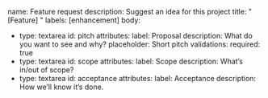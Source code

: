 name: Feature request
description: Suggest an idea for this project
title: "[Feature] "
labels: [enhancement]
body:
  - type: textarea
    id: pitch
    attributes:
      label: Proposal
      description: What do you want to see and why?
      placeholder: Short pitch
    validations:
      required: true
  - type: textarea
    id: scope
    attributes:
      label: Scope
      description: What’s in/out of scope?
  - type: textarea
    id: acceptance
    attributes:
      label: Acceptance
      description: How we’ll know it’s done.
